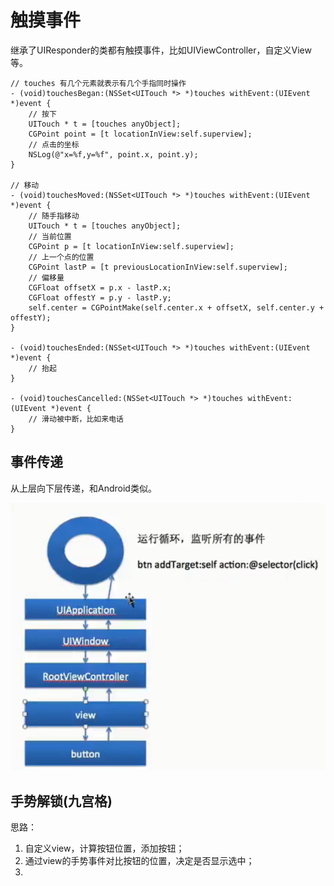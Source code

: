 # 触摸事件

继承了UIResponder的类都有触摸事件，比如UIViewController，自定义View等。

```objc
// touches 有几个元素就表示有几个手指同时操作
- (void)touchesBegan:(NSSet<UITouch *> *)touches withEvent:(UIEvent *)event {
    // 按下
    UITouch * t = [touches anyObject];
    CGPoint point = [t locationInView:self.superview];
    // 点击的坐标
    NSLog(@"x=%f,y=%f", point.x, point.y);
}

// 移动
- (void)touchesMoved:(NSSet<UITouch *> *)touches withEvent:(UIEvent *)event {
    // 随手指移动
    UITouch * t = [touches anyObject];
    // 当前位置
    CGPoint p = [t locationInView:self.superview];
    // 上一个点的位置
    CGPoint lastP = [t previousLocationInView:self.superview];
    // 偏移量
    CGFloat offsetX = p.x - lastP.x;
    CGFloat offestY = p.y - lastP.y;
    self.center = CGPointMake(self.center.x + offsetX, self.center.y + offestY);
}

- (void)touchesEnded:(NSSet<UITouch *> *)touches withEvent:(UIEvent *)event {
    // 抬起
}

- (void)touchesCancelled:(NSSet<UITouch *> *)touches withEvent:(UIEvent *)event {
    // 滑动被中断，比如来电话
}
```

## 事件传递

从上层向下层传递，和Android类似。

![事件传递](../assets/ios_touch.png)

## 手势解锁(九宫格)

思路：

1. 自定义view，计算按钮位置，添加按钮；
2. 通过view的手势事件对比按钮的位置，决定是否显示选中；
3. 
